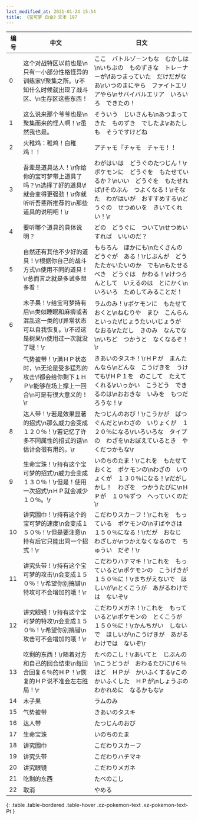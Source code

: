 ```yaml
---
last_modified_at: 2021-01-24 15:54
title: 《宝可梦 白金》文本 197
---
```

| 编号 | 中文 | 日文 |
| ---- | ---- | ---- |
| 0 | 这个对战特区以前也是\n只有一小部分性格怪异的训练家\f聚集之所。\r不知什么时候就出现了战斗区、\n生存区这些东西！ | ここ　バトルゾ－ンもな　むかしは\nいちぶの　ものずきな　トレ－ナ－が\fあつまっていた　だけだがなあ\rいつのまにやら　ファイトエリアやら\nサバイバルエリア　いろいろ　できたの！ |
| 1 | 这么说来那个爷爷也是\n聚集而来的怪人啊！\r虽然我也是。 | そういう　じいさんも\nあつまってきた　ものずき　でしたよ\rあたしも　そうですけどね |
| 2 | 火稚鸡：稚鸡！白稚鸡！！ | アチャモ『チャモ　チャモ！！ |
| 3 | 吾辈是道具达人！\r你给你的宝可梦带上道具了吗？\n选择了好的道具\f就会变得更强劲！\r你就听听吾辈所推荐的\n那些道具的说明吧！\r | わがはいは　どうぐのたつじん！\rポケモンに　どうぐを　もたせているか？\nいい　どうぐを　もたせれば\fそのぶん　つよくなる！\rそなた　わがはいが　おすすめする\nどうぐの　せつめいを　きいてくれい！\r |
| 4 | 要听哪个道具的具体说明？ | どの　どうぐに　ついて\nせつめい　すれば　いいのだ？ |
| 5 | 自然还有其他不少好的道具！\r根据你自己的战斗方式\n使用不同的道具！\r总而言之就是多试多想多看！ | もちろん　ほかにも\nたくさんの　どうぐが　ある！\rじぶんが　どう　たたかいたいのか　でも\nもたせるべき　どうぐは　かわる！\rけつろんとして　いえるのは　とにかく\nいろいろ　ためしてみることだ！ |
| 6 | 木子果！\r给宝可梦持有后\n类似睡眠和麻痹或者混乱这一类的\f异常状态可以自我恢复。\r不过这是树果\n使用过一次就没了哦！\r | ラムのみ！\rポケモンに　もたせておくと\nねむりや　まひ　こんらん　といった\fじょうたいいじょうが　なおる\rただし　きのみ　なんでな\nいちど　つかうと　なくなるぞ！\r |
| 7 | 气势披带！\r满ＨＰ状态时，\n无论是受多猛烈的攻击\f都会给你剩下１ＨＰ\r能够在场上撑上一回合\n可是有很大意义的！\r | きあいのタスキ！\rＨＰが　まんたんなら\nどんな　こうげきを　うけても\fＨＰ１を　のこして　たえてくれる\rいっかい　こうどう　できるのは\nおおきな　いみを　もつだろうな！\r |
| 8 | 达人带！\r若是效果显著的招式\n那么威力会变成１２０％！\r若记忆了许多不同属性的招式的话\n估计会很有用的。\r | たつじんのおび！\rこうかが　ばつぐんだと\nわざの　いりょくが　１２０％になる\rいろいろな　タイプの　わざを\nおぼえているとき　やくだつかもな\r |
| 9 | 生命宝珠！\r持有这个宝可梦的招式\n威力会变成１３０％！\r但是！使用一次招式\nＨＰ就会减少１０％。\r | いのちのたま！\rこれを　もたせておくと　ポケモンの\nわざの　いりょくが　１３０％になる！\rだがしかし！　わざを　つかうたびに\nＨＰが　１０％ずつ　へっていくのだ\r |
| 10 | 讲究围巾！\r持有这个的宝可梦的速度\n会变成１５０％！\r但是要注意\n持有后它只能出同一个招式！\r | こだわりスカ－フ！\rこれを　もっている　ポケモンの\nすばやさは　１５０％になる！\rだが　おなじ　わざしか\nつかえなくなるので　ちゅうい　だぞ！\r |
| 11 | 讲究头带！\r持有这个宝可梦的攻击\n会变成１５０％！\r希望你别搞错\n特攻可不会增加的哦！\r | こだわりハチマキ！\rこれを　もっていると\nポケモンの　こうげきが　１５０％に！\rまちがえないで　ほしいが\nとくこうが　あがるわけでは　ないぞ\r |
| 12 | 讲究眼镜！\r持有这个宝可梦的特攻\n会变成１５０％！\r希望你别搞错\n攻击可不会增加的哦！\r | こだわりメガネ！\rこれを　もっていると\nポケモンの　とくこうが　１５０％に！\rかんちがい　しないで　ほしいが\nこうげきが　あがるわけでは　ないぞ\r |
| 13 | 吃剩的东西！\r随着对方和自己的回合结束\n每回合回复６％的ＨＰ！\r恢复的ＨＰ说不准会左右胜局！\r | たべのこし！\rあいてと　じぶんの\nこうどうが　おわるたびに\f６％ほど　ＨＰが　かいふくする\rこの　かいふくした　ＨＰが\nしょうぶの　わかれめに　なるかもな\r |
| 14 | 木子果 | ラムのみ |
| 15 | 气势披带 | きあいのタスキ |
| 16 | 达人带 | たつじんのおび |
| 17 | 生命宝珠 | いのちのたま |
| 18 | 讲究围巾 | こだわりスカ－フ |
| 19 | 讲究头带 | こだわりハチマキ |
| 20 | 讲究眼镜 | こだわりメガネ |
| 21 | 吃剩的东西 | たべのこし |
| 22 | 取消 | やめる |
{: .table .table-bordered .table-hover .xz-pokemon-text .xz-pokemon-text-Pt }